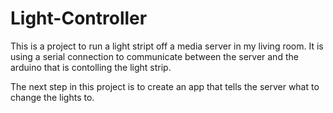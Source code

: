 # Light-Controller

This is a project to run a light stript off a media server in my living room. It is using a serial connection to communicate between the server and the arduino that is contolling the light strip.

The next step in this project is to create an app that tells the server what to change the lights to.
